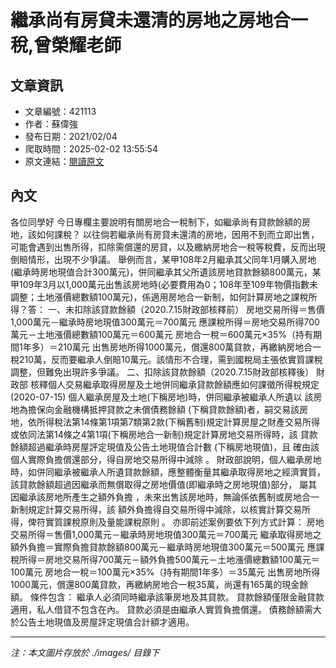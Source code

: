 # 繼承尚有房貸未還清的房地之房地合一稅,曾榮耀老師

## 文章資訊
- 文章編號：421113
- 作者：蘇偉強
- 發布日期：2021/02/04
- 爬取時間：2025-02-02 13:55:54
- 原文連結：[閱讀原文](https://real-estate.get.com.tw/Columns/detail.aspx?no=421113)

## 內文
各位同學好
今日專欄主要說明有關房地合一稅制下，如繼承尚有貸款餘額的房地，該如何課稅？
以往倘若繼承尚有房貸未還清的房地，因用不到而立即出售，可能會遇到出售所得，扣除需償還的房貸，以及繳納房地合一稅等稅費，反而出現倒賠情形，出現不少爭議。
舉例而言，某甲108年2月繼承其父同年1月購入房地(繼承時房地現值合計300萬元)，併同繼承其父所遺該房地貸款餘額800萬元，某甲109年3月以1,000萬元出售該房地時(必要費用為0；108年至109年物價指數未調整；土地漲價總數額100萬元)，係適用房地合一新制，如何計算房地之課稅所得？答：
一、未扣除該貸款餘額（2020.7.15財政部核釋前）
房地交易所得＝售價1,000萬元－繼承時房地現值300萬元＝700萬元
應課稅所得＝房地交易所得700萬元－土地漲價總數額100萬元＝600萬元
房地合一稅＝600萬元×35%（持有期間1年多）＝210萬元
出售房地所得1000萬元，償還800萬貸款，再繳納房地合一稅210萬，反而要繼承人倒賠10萬元。該情形不合理，需到國稅局主張依實質課稅調整，但難免出現許多爭議。
二、扣除該貸款餘額（2020.7.15財政部核釋後）
財政部
核釋個人交易繼承取得房屋及土地併同繼承貸款餘額應如何課徵所得稅規定(2020-07-15)
個人繼承房屋及土地(下稱房地)時，併同繼承被繼承人所遺以
該房地為擔保向金融機構抵押貸款之未償債務餘額
(下稱貸款餘額)者，嗣交易該房地，依所得稅法第14條第1項第7類第2款(下稱舊制)規定計算房屋之財產交易所得或依同法第14條之4第1項(下稱房地合一新制)規定計算房地交易所得時，該
貸款餘額超過繼承時房屋評定現值及公告土地現值合計數
(下稱房地現值)，且
確由該個人實際負擔償還部分，得自房地交易所得中減除
。
財政部說明，個人繼承房地時，如併同繼承被繼承人所遺貸款餘額，應整體衡量其繼承取得房地之經濟實質，該貸款餘額超過因繼承而無償取得之房地價值(即繼承時之房地現值)部分，
屬其因繼承該房地所產生之額外負擔
，未來出售該房地時，無論係依舊制或房地合一新制規定計算交易所得，該
額外負擔得自交易所得中減除，以核實計算交易所得，俾符實質課稅原則及量能課稅原則
。
亦即前述案例要依下列方式計算：
房地交易所得＝售價1,000萬元－繼承時房地現值300萬元＝700萬元
繼承取得房地之額外負擔＝實際負擔貸款餘額800萬元－繼承時房地現值300萬元＝500萬元
應課稅所得＝房地交易所得700萬元－額外負擔500萬元－土地漲價總數額100萬元＝100萬元
房地合一稅＝100萬元×35%（持有期間1年多）＝35萬元
出售房地所得1000萬元，償還800萬貸款，再繳納房地合一稅35萬，尚還有165萬的現金餘額。
條件包含：
繼承人必須同時繼承該筆房地及其貸款。
貸款餘額僅限金融貸款適用，私人借貸不包含在內。
貸款必須是由繼承人實質負擔償還。
債務餘額需大於公告土地現值及房屋評定現值合計額才適用。

---
*注：本文圖片存放於 ./images/ 目錄下*
